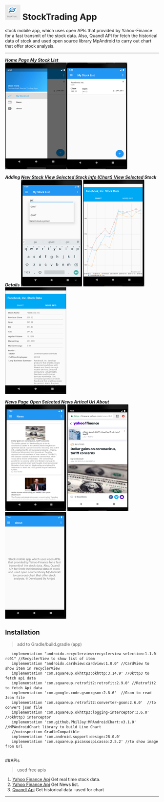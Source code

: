 # <img src="./img/1.png" width="50" height="50"> StockTrading App
stock mobile app, which uses open APIs that provided by Yahoo-Finance for a fast transmit of the stock data. Also, Quandl API for fetch the historical data of stock and used open source library MpAndroid to carry out chart that offer stock analysis.

___

***Home Page***                       ***My Stock List***          
<img src="./img/2.png" width="200" height="350"><img src="./img/3.png" width="200" height="350">


***Adding New Stock***      ***View Selected Stock Info (Chart)***  ***View Selected Stock Details***
<img src="./img/4.png" width="200" height="350"> <img src="./img/5.png" width="200" height="350"> <img src="./img/6.png" width="200" height="350"> 

***News Page***             ***Open Selected News Artical Url***    ***About***
<img src="./img/7.png" width="200" height="350"> <img src="./img/8.png" width="200" height="350"> <img src="./img/9.png" width="200" height="350">


## Installation
 >add to Gradle/build.gradle (app)
 
 ```
    implementation "androidx.recyclerview:recyclerview-selection:1.1.0-rc01" //RecyclerView to show list of item
    implementation "androidx.cardview:cardview:1.0.0" //CardView to show item in recyclerView
    implementation 'com.squareup.okhttp3:okhttp:3.14.9' //Okttp3 to fetch api data
    implementation 'com.squareup.retrofit2:retrofit:2.9.0' //Retrofit2 to fetch Api data 
    implementation 'com.google.code.gson:gson:2.8.6'  //Gson to read Json file
    implementation 'com.squareup.retrofit2:converter-gson:2.6.0'  //to convert json file 
    implementation 'com.squareup.okhttp3:logging-interceptor:3.6.0' //okhttp3 interceptor
    implementation 'com.github.PhilJay:MPAndroidChart:v3.1.0' //MPAndroidChart library to build Line Chart
    //noinspection GradleCompatible
    implementation 'com.android.support:design:28.0.0'
    implementation 'com.squareup.picasso:picasso:2.5.2' //to show image from Url
    
 ```
 
 ##APIs 
 
 > used free apis
 1. [Yahoo Finance Api](https://apidojo-yahoo-finance-v1.p.rapidapi.com/) Get real time stock data.
 2. [Yahoo Finance Api](https://apidojo-yahoo-finance-v1.p.rapidapi.com/news) Get News list.
 3. [Quandl Api](https://www.quandl.com/api/v3/datasets/) Get historical data -used for chart
 
___
 
 
 
 
 
